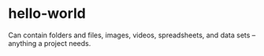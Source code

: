 # hello-world
 Can contain folders and files, images, videos, spreadsheets, and data sets – anything a project needs.
